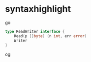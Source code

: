 # syntaxhighlight

go
```go
type ReadWriter interface {
    Read(p []byte) (n int, err error)
    Writer
}
```
og
